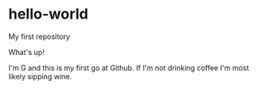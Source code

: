 # hello-world
My first repository

What's up!

I'm G and this is my first go at Github. If I'm not drinking coffee I'm most likely sipping wine.

